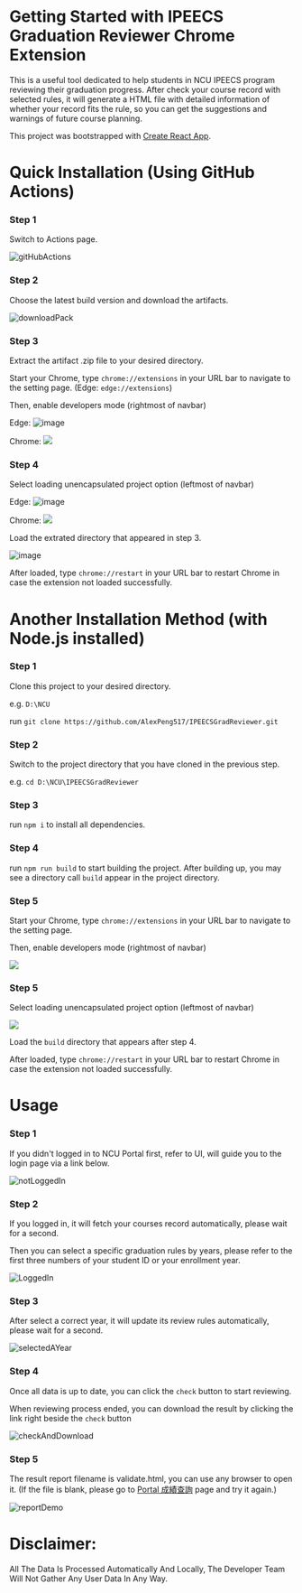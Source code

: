# Getting Started with IPEECS Graduation Reviewer Chrome Extension

This is a useful tool dedicated to help students in NCU IPEECS program reviewing their graduation progress. After check your course record with selected rules, it will generate a HTML file with detailed information of whether your record fits the rule, so you can get the suggestions and warnings of future course planning.

This project was bootstrapped with [Create React App](https://github.com/facebook/create-react-app).


# Quick Installation (Using GitHub Actions)

### Step 1

Switch to Actions page.

![gitHubActions](https://user-images.githubusercontent.com/61203384/186875619-a2fbbbce-6ce3-469b-8a62-6d475d58a5cc.PNG)

### Step 2

Choose the latest build version and download the artifacts.

![downloadPack](https://user-images.githubusercontent.com/61203384/186876314-a7b89edb-2e77-4490-9701-2811ac62bb08.PNG)


### Step 3

Extract the artifact .zip file to your desired directory.

Start your Chrome, type `chrome://extensions` in your URL bar to navigate to the setting page. (Edge: `edge://extensions`)

Then, enable developers mode (rightmost of navbar)

Edge: ![image](https://user-images.githubusercontent.com/48956859/188354053-37231917-a3e4-4b41-aaba-7c59ff237094.png)

Chrome: ![](https://i.imgur.com/CRYm1l7.png)

### Step 4

Select loading unencapsulated project option (leftmost of navbar)

Edge: ![image](https://user-images.githubusercontent.com/48956859/188354103-3a8de833-42e0-4433-8bd7-e7483881606d.png)

Chrome: ![](https://i.imgur.com/2XSH43O.png)

Load the extrated directory that appeared in step 3.

![image](https://user-images.githubusercontent.com/48956859/188354280-dd9a161f-3f86-49ba-a5ec-c7d5106816ef.png)

After loaded, type `chrome://restart` in your URL bar to restart Chrome in case the extension not loaded successfully.




# Another Installation Method (with Node.js installed)

### Step 1

Clone this project to your desired directory.

e.g. `D:\NCU`

run `git clone https://github.com/AlexPeng517/IPEECSGradReviewer.git`

### Step 2

Switch to the project directory that you have cloned in the previous step.

e.g. `cd D:\NCU\IPEECSGradReviewer`

### Step 3

run `npm i` to install all dependencies.

### Step 4

run `npm run build` to start building the project.
After building up, you may see a directory call `build` appear in the project directory.

### Step 5

Start your Chrome, type `chrome://extensions` in your URL bar to navigate to the setting page.

Then, enable developers mode (rightmost of navbar)

![](https://i.imgur.com/CRYm1l7.png)

### Step 5

Select loading unencapsulated project option (leftmost of navbar)

![](https://i.imgur.com/2XSH43O.png)

Load the `build` directory that appears after step 4.

After loaded, type `chrome://restart` in your URL bar to restart Chrome in case the extension not loaded successfully.

# Usage

### Step 1

If you didn't logged in to NCU Portal first, refer to UI, will guide you to the login page via a link below.

![notLoggedIn](https://i.imgur.com/wTpRZpH.png)

### Step 2

If you logged in, it will fetch your courses record automatically, please wait for a second.

Then you can select a specific graduation rules by years, please refer to the first three numbers of your student ID or your enrollment year. 

![LoggedIn](https://i.imgur.com/a8w8SY7.png)

### Step 3

After select a correct year, it will update its review rules automatically, please wait for a second.

![selectedAYear](https://i.imgur.com/tI4CVu5.png)

### Step 4

Once all data is up to date, you can click the `check` button to start reviewing.

When reviewing process ended, you can download the result by clicking the link right beside the `check` button

![checkAndDownload](https://i.imgur.com/iVzl1AK.png)

### Step 5

The result report filename is validate.html, you can use any browser to open it. (If the file is blank, please go to [Portal 成績查詢](https://portal.ncu.edu.tw/system/162) page and try it again.)

![reportDemo](https://i.imgur.com/ad4rO9p.png)


# Disclaimer:
All The Data Is Processed Automatically And Locally, The Developer Team Will Not Gather Any User Data In Any Way.











